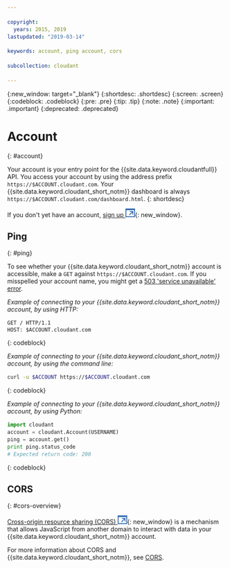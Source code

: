 ```yaml
---

copyright:
  years: 2015, 2019
lastupdated: "2019-03-14"

keywords: account, ping account, cors

subcollection: cloudant

---
```


{:new_window: target="_blank"}
{:shortdesc: .shortdesc}
{:screen: .screen}
{:codeblock: .codeblock}
{:pre: .pre}
{:tip: .tip}
{:note: .note}
{:important: .important}
{:deprecated: .deprecated}

<!-- Acrolinx: 2018-05-31 -->

# Account
{: #account}

Your account is your entry point for the {{site.data.keyword.cloudantfull}} API.
You access your account by using the address prefix
`https://$ACCOUNT.cloudant.com`.
Your {{site.data.keyword.cloudant_short_notm}} dashboard is always
`https://$ACCOUNT.cloudant.com/dashboard.html`.
{: shortdesc}

If you don't yet have an account, [sign up ![External link icon](../images/launch-glyph.svg "External link icon")](https://cloudant.com/sign-up/){: new_window}.

## Ping
{:  #ping}

To see whether your {{site.data.keyword.cloudant_short_notm}} account is accessible,
make a `GET` against `https://$ACCOUNT.cloudant.com`.
If you misspelled your account name,
you might get a [503 'service unavailable' error](/docs/services/Cloudant?topic=cloudant-http#http-status-codes).

_Example of connecting to your {{site.data.keyword.cloudant_short_notm}} account, by using HTTP:_

```HTTP
GET / HTTP/1.1
HOST: $ACCOUNT.cloudant.com
```
{: codeblock}

_Example of connecting to your {{site.data.keyword.cloudant_short_notm}} account, by using the command line:_

```sh
curl -u $ACCOUNT https://$ACCOUNT.cloudant.com
```
{: codeblock}

<!--

_Example of connecting to your {{site.data.keyword.cloudant_short_notm}} account, by using Javascript:_

```javascript
var nano = require('nano');
var account = nano("https://$ACCOUNT:$PASSWORD@$ACCOUNT.cloudant.com");
account.request(function (err, body) {
	if (!err) {
		console.log(body);
	}
});
```
{: codeblock}

-->

_Example of connecting to your {{site.data.keyword.cloudant_short_notm}} account, by using Python:_

```python
import cloudant
account = cloudant.Account(USERNAME)
ping = account.get()
print ping.status_code
# Expected return code: 200
```
{: codeblock}

## CORS
{: #cors-overview}

[Cross-origin resource sharing (CORS) ![External link icon](../images/launch-glyph.svg "External link icon")](http://www.w3.org/TR/cors/){: new_window} is a
mechanism that allows JavaScript from another domain to interact with data in
your {{site.data.keyword.cloudant_short_notm}} account.

For more information about CORS and {{site.data.keyword.cloudant_short_notm}}, see [CORS](/docs/services/Cloudant?topic=cloudant-cors#cors).
